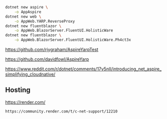 


```bash
dotnet new aspire \
    -o AppAspire
dotnet new web \
    -o AppWeb.YARP.ReverseProxy
dotnet new fluentblazor \
    -o AppWeb.BlazorServer.FluentUI.HolisticWare
dotnet new fluentblazor \
    -o AppWeb.BlazorServer.FluentUI.HolisticWare.Ph4ct3x
```

https://github.com/rjygraham/AspireYarpTest

https://github.com/davidfowl/AspireYarp

https://www.reddit.com/r/dotnet/comments/17v5nll/introducing_net_aspire_simplifying_cloudnative/


## Hosting

https://render.com/

    https://community.render.com/t/c-net-support/12210
    
